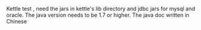 Kettle test , need the jars in kettle's lib directory and jdbc jars for mysql and oracle.
The java version needs to be 1.7 or higher. The java doc written in Chinese